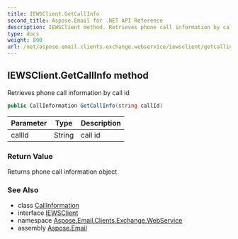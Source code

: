 ```yaml
---
title: IEWSClient.GetCallInfo
second_title: Aspose.Email for .NET API Reference
description: IEWSClient method. Retrieves phone call information by call id
type: docs
weight: 890
url: /net/aspose.email.clients.exchange.webservice/iewsclient/getcallinfo/
---
```

## IEWSClient.GetCallInfo method

Retrieves phone call information by call id

```csharp
public CallInformation GetCallInfo(string callId)
```

| Parameter | Type | Description |
| --- | --- | --- |
| callId | String | call id |

### Return Value

Returns phone call information object

### See Also

* class [CallInformation](../../callinformation/)
* interface [IEWSClient](../)
* namespace [Aspose.Email.Clients.Exchange.WebService](../../iewsclient/)
* assembly [Aspose.Email](../../../)


